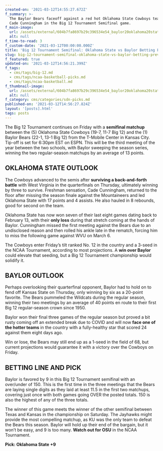 ```yaml
---
created-on: '2021-03-12T14:55:27.672Z'
f_summary: >-
  The Baylor Bears faceoff against a red hot Oklahoma State Cowboys team led by
  Cade Cunningham in the Big 12 Tournament Semifinal game.
f_main-image:
  url: /assets/external/604b7fa8697b29c396534e54_baylor20oklahoma20state.jpg
  alt: null
f_time-to-read: 3
f_custom-date: '2021-03-12T00:00:00.000Z'
title: 'Big 12 Tournament Semifinal: Oklahoma State vs Baylor Betting Preview'
slug: big-12-tournament-semifinal-oklahoma-state-vs-baylor-betting-preview
f_featured: true
updated-on: '2021-03-12T14:56:21.399Z'
f_tags:
  - cms/tags/big-12.md
  - cms/tags/ncaa-basketball-picks.md
  - cms/tags/ncaa-basketball.md
f_thumbnail-image:
  url: /assets/external/604b7fa8697b29c396534e54_baylor20oklahoma20state.jpg
  alt: null
f_category: cms/categories/sdn-picks.md
published-on: '2021-03-12T14:56:27.824Z'
layout: '[posts].html'
tags: posts
---
```


The Big 12 Tournament continues on Friday with a **semifinal matchup** between the (5) Oklahoma State Cowboys (19-7, 11-7 Big 12) and the (1) Baylor Bears (22-1, 13-1 Big 12) from the T-Mobile Center in Kansas City. Tip-off is set for 6:30pm EST on ESPN. This will be the third meeting of the year between the two schools, with Baylor sweeping the season series, winning the two regular-season matchups by an average of 13 points.

OKLAHOMA STATE OUTLOOK
----------------------

The Cowboys advanced to the semis after **surviving a back-and-forth battle** with West Virginia in the quarterfinals on Thursday, ultimately winning by three to survive. Freshman sensation, Cade Cunningham, returned to the floor after missing the season finale against the Mountaineers and led Oklahoma State with 17 points and 4 assists. He also hauled in 8 rebounds, good for second on the team.

Oklahoma State has now won seven of their last eight games dating back to February 13, with their **only loss** during that stretch coming at the hands of Baylor. Cunningham missed the first meeting against the Bears due to an undisclosed reason and then rolled his ankle late in the rematch, forcing him to miss the following game against WVU on March 6.

The Cowboys enter Friday’s tilt ranked No. 12 in the country and a 3-seed in the NCAA Tournament, according to most projections. A **win over Baylor** could elevate that seeding, but a Big 12 Tournament championship would solidify it.

BAYLOR OUTLOOK
--------------

Perhaps overlooking their quarterfinal opponent, Baylor had to hold on to fend off Kansas State on Thursday, only winning by six as a 20-point favorite. The Bears pummeled the Wildcats during the regular season, winning their two meetings by an average of 40 points en route to their first Big 12 regular-season crown since 1950.

Baylor won their final three games of the regular season but proved a bit rusty coming off an extended break due to COVID and will now **face one of the hotter teams** in the country with a fully-healthy star that scored 24 against them eight days ago.

Win or lose, the Bears may still end up as a 1-seed in the field of 68, but current projections would guarantee it with a victory over the Cowboys on Friday.

BETTING LINE AND PICK
---------------------

Baylor is favored by 9 in this Big 12 Tournament semifinal with an over/under of 150. This is the first time in the three meetings that the Bears are laying single digits as they laid at least 11.5 in the first two matchups, covering just once with both games going OVER the posted totals. 150 is also the highest of any of the three totals.

The winner of this game meets the winner of the other semifinal between Texas and Kansas in the championship on Saturday. The Jayhawks might provide the most compelling matchup, as KU was the only team to defeat the Bears this season. Baylor will hold up their end of the bargain, but it won’t be easy, and 9 is too many. **Watch out for OSU** in the NCAA Tournament.

**Pick: Oklahoma State +9**

‍
